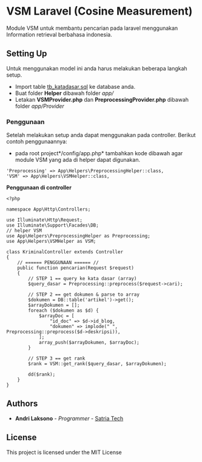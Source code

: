 # VSM Laravel (Cosine Measurement)
Module VSM untuk membantu pencarian pada laravel menggunakan Information retrieval berbahasa indonesia.

## Setting Up
Untuk menggunakan model ini anda harus melakukan beberapa langkah setup.
* Import table [tb_katadasar.sql](https://github.com/AndriLaksono/VSM-Laravel/blob/master/tb_katadasar.sql) ke database anda.
* Buat folder **Helper** dibawah folder *app/*
* Letakan **VSMProvider.php** dan **PreprocessingProvider.php** dibawah folder *app/Provider*

### Penggunaan
Setelah melakukan setup anda dapat menggunakan pada controller.
Berikut contoh penggunaannya:
* pada root project*/config/app.php* tambahkan kode dibawah agar module VSM yang ada di helper dapat digunakan.
```
'Preprocessing' => App\Helpers\PreprocessingHelper::class,
'VSM' => App\Helpers\VSMHelper::class,
```

**Penggunaan di controller**
```
<?php

namespace App\Http\Controllers;

use Illuminate\Http\Request;
use Illuminate\Support\Facades\DB;
// helper VSM
use App\Helpers\PreprocessingHelper as Preprocessing;
use App\Helpers\VSMHelper as VSM;

class KriminalController extends Controller
{
	// ====== PENGGUNAAN ====== //
    public function pencarian(Request $request)
    {
        // STEP 1 == query ke kata dasar (array)
        $query_dasar = Preprocessing::preprocess($request->cari);

        // STEP 2 == get dokumen & parse to array
        $dokumen = DB::table('artikel')->get();
        $arrayDokumen = [];
        foreach ($dokumen as $d) {
            $arrayDoc = [
                "id_doc" => $d->id_blog,
                "dokumen" => implode(" ", Preprocessing::preprocess($d->deskripsi)),
            ];
            array_push($arrayDokumen, $arrayDoc);
        }

        // STEP 3 == get rank
        $rank = VSM::get_rank($query_dasar, $arrayDokumen);

        dd($rank);
    }
}
```

## Authors

* **Andri Laksono** - *Programmer* - [Satria Tech](https://satriatech.com)

## License

This project is licensed under the MIT License
